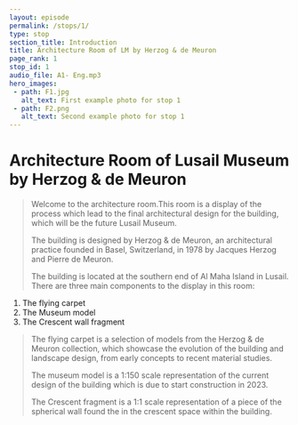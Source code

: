 ```yaml
---
layout: episode
permalink: /stops/1/
type: stop
section_title: Introduction
title: Architecture Room of LM by Herzog & de Meuron
page_rank: 1
stop_id: 1
audio_file: A1- Eng.mp3
hero_images:
 - path: F1.jpg
   alt_text: First example photo for stop 1
 - path: F2.png
   alt_text: Second example photo for stop 1
---
```


# Architecture Room of Lusail Museum by Herzog & de Meuron


> Welcome to the architecture room.This room is a display of the process which lead to the final architectural design for the building, which will be the future Lusail Museum.
> 
> The building is designed by Herzog & de Meuron, an architectural practice founded in Basel, Switzerland, in 1978 by Jacques Herzog and Pierre de Meuron. 
>
> The building is located at the southern end of Al Maha Island in Lusail.
> There are three main components to the display in this room:
  1.	The flying carpet
  2.	The Museum model
  3.	The Crescent wall fragment

> The flying carpet is a selection of models from the Herzog & de Meuron collection, which showcase the evolution of the building and landscape design, from early concepts to recent material studies.
> 
> The museum model is a 1:150 scale representation of the current design of the building which is due to start construction in 2023.
> 
> The Crescent fragment is a 1:1 scale representation of a piece of the spherical wall found the in the crescent space within the building.



